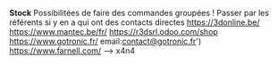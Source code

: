 **Stock**
Possibilitées de faire des commandes groupées ! Passer par les référents si y en a qui ont des contacts directes
https://3donline.be/
https://www.mantec.be/fr/
https://r3dsrl.odoo.com/shop 
https://www.gotronic.fr/ email:contact@gotronic.fr')
https://www.farnell.com/ --> x4n4
